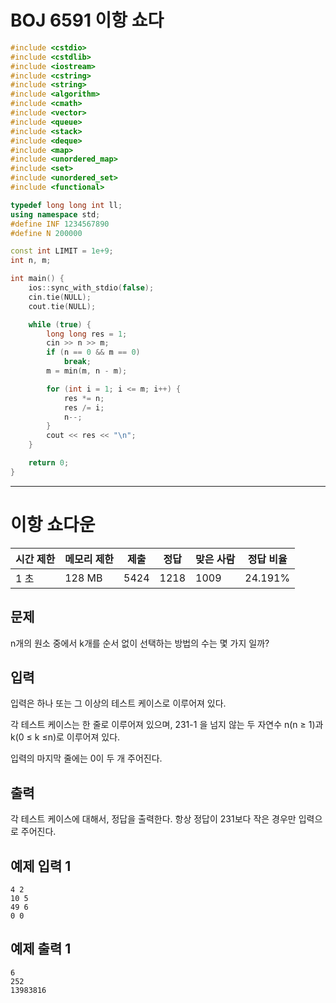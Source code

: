 # BOJ 6591 이항 쇼다

```c++
#include <cstdio>
#include <cstdlib>
#include <iostream>
#include <cstring>
#include <string>
#include <algorithm>
#include <cmath>
#include <vector>
#include <queue>
#include <stack>
#include <deque>
#include <map>
#include <unordered_map>
#include <set>
#include <unordered_set>
#include <functional>

typedef long long int ll;
using namespace std;
#define INF 1234567890
#define N 200000

const int LIMIT = 1e+9;
int n, m;

int main() {
	ios::sync_with_stdio(false);
	cin.tie(NULL);
	cout.tie(NULL);

	while (true) {
		long long res = 1;
		cin >> n >> m;
		if (n == 0 && m == 0)
			break;
		m = min(m, n - m);

		for (int i = 1; i <= m; i++) {
			res *= n;
			res /= i;
			n--;
		}
		cout << res << "\n";
	}

	return 0;
}


```



---



# 이항 쇼다운

| 시간 제한 | 메모리 제한 | 제출 | 정답 | 맞은 사람 | 정답 비율 |
| --------- | ----------- | ---- | ---- | --------- | --------- |
| 1 초      | 128 MB      | 5424 | 1218 | 1009      | 24.191%   |

## 문제

n개의 원소 중에서 k개를 순서 없이 선택하는 방법의 수는 몇 가지 일까?

## 입력

입력은 하나 또는 그 이상의 테스트 케이스로 이루어져 있다.

각 테스트 케이스는 한 줄로 이루어져 있으며, 231-1 을 넘지 않는 두 자연수 n(n ≥ 1)과 k(0 ≤ k ≤n)로 이루어져 있다.

입력의 마지막 줄에는 0이 두 개 주어진다.

## 출력

각 테스트 케이스에 대해서, 정답을 출력한다. 항상 정답이 231보다 작은 경우만 입력으로 주어진다.



## 예제 입력 1

```
4 2
10 5
49 6
0 0
```

## 예제 출력 1

```
6
252
13983816
```